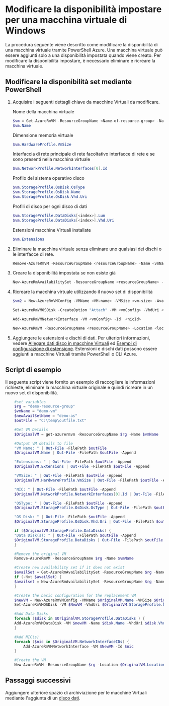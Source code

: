 <properties
    pageTitle="Modificare un set di disponibilità macchine virtuali | Microsoft Azure"
    description="Informazioni su come modificare la disponibilità impostare per macchine virtuali tramite PowerShell Azure e il modello di distribuzione di Manager delle risorse."
    keywords=""
    services="virtual-machines-windows"
    documentationCenter=""
    authors="Drewm3"
    manager="timlt"
    editor=""
    tags="azure-resource-manager"/>
<tags
    ms.service="virtual-machines-windows"
    ms.workload="infrastructure-services"
    ms.tgt_pltfrm="vm-windows"
    ms.devlang="na"
    ms.topic="article"
    ms.date="09/15/2016"
    ms.author="drewm"/>



# <a name="change-the-availability-set-for-a-windows-vm"></a>Modificare la disponibilità impostare per una macchina virtuale di Windows

La procedura seguente viene descritto come modificare la disponibilità di una macchina virtuale tramite PowerShell Azure. Una macchina virtuale può essere aggiunti solo a una disponibilità impostata quando viene creato. Per modificare la disponibilità impostare, è necessario eliminare e ricreare la macchina virtuale. 

## <a name="change-the-availability-set-using-powershell"></a>Modificare la disponibilità set mediante PowerShell

1. Acquisire i seguenti dettagli chiave da macchine Virtuali da modificare.

    Nome della macchina virtuale
    
    ```powershell
    $vm = Get-AzureRmVM -ResourceGroupName <Name-of-resource-group> -Name <name-of-VM>
    $vm.Name
    ```
 
    Dimensione memoria virtuale
    
    ```powershell
    $vm.HardwareProfile.VmSize
    ```

    Interfaccia di rete principale di rete facoltativo interfacce di rete e se sono presenti nella macchina virtuale
    
    ```powershell
    $vm.NetworkProfile.NetworkInterfaces[0].Id
    ```

    Profilo del sistema operativo disco

    ```powershell
    $vm.StorageProfile.OsDisk.OsType
    $vm.StorageProfile.OsDisk.Name
    $vm.StorageProfile.OsDisk.Vhd.Uri
    ```

    Profili di disco per ogni disco di dati 
    
    ```powershell
    $vm.StorageProfile.DataDisks[<index>].Lun
    $vm.StorageProfile.DataDisks[<index>].Vhd.Uri
    ```

    Estensioni macchine Virtuali installate 
    
    ```powershell
    $vm.Extensions
    ```

2. Eliminare la macchina virtuale senza eliminare uno qualsiasi dei dischi o le interfacce di rete.

    ```powershell
    Remove-AzureRmVM -ResourceGroupName <resourceGroupName> -Name <vmName> 
    ```

3. Creare la disponibilità impostata se non esiste già

    ```powershell
    New-AzureRmAvailabilitySet -ResourceGroupName <resourceGroupName> -Name <availabilitySetName> -Location "<location>" 
    ```

4. Ricreare la macchina virtuale utilizzando il nuovo set di disponibilità

    ```powershell
    $vm2 = New-AzureRmVMConfig -VMName <VM-name> -VMSize <vm-size> -AvailabilitySetId <availability-set-id>

    Set-AzureRmVMOSDisk -CreateOption "Attach" -VM <vmConfig> -VhdUri <osDiskURI> -Name <osDiskName> [-Windows | -Linux]

    Add-AzureRmVMNetworkInterface -VM <vmConfig> -Id  <nicId> 

    New-AzureRmVM -ResourceGroupName <resourceGroupName> -Location <location> -VM <vmConfig>
    ``` 

5. Aggiungere le estensioni e dischi di dati. Per ulteriori informazioni, vedere [Allegare dati disco in macchine Virtuali](virtual-machines-windows-attach-disk-portal.md) ed [Esempi di configurazione di estensione](virtual-machines-windows-extensions-configuration-samples.md). Estensioni e dischi dati possono essere aggiunti a macchine Virtuali tramite PowerShell o CLI Azure.

## <a name="example-script"></a>Script di esempio

Il seguente script viene fornito un esempio di raccogliere le informazioni richieste, eliminare la macchina virtuale originale e quindi ricreare in un nuovo set di disponibilità.

```powershell
    #set variables
    $rg = "demo-resource-group"
    $vmName = "demo-vm"
    $newAvailSetName = "demo-as"
    $outFile = "C:\temp\outfile.txt"

    #Get VM Details
    $OriginalVM = get-azurermvm -ResourceGroupName $rg -Name $vmName

    #Output VM details to file
    "VM Name: " | Out-File -FilePath $outFile 
    $OriginalVM.Name | Out-File -FilePath $outFile -Append

    "Extensions: " | Out-File -FilePath $outFile -Append
    $OriginalVM.Extensions | Out-File -FilePath $outFile -Append

    "VMSize: " | Out-File -FilePath $outFile -Append
    $OriginalVM.HardwareProfile.VmSize | Out-File -FilePath $outFile -Append

    "NIC: " | Out-File -FilePath $outFile -Append
    $OriginalVM.NetworkProfile.NetworkInterfaces[0].Id | Out-File -FilePath $outFile -Append

    "OSType: " | Out-File -FilePath $outFile -Append
    $OriginalVM.StorageProfile.OsDisk.OsType | Out-File -FilePath $outFile -Append

    "OS Disk: " | Out-File -FilePath $outFile -Append
    $OriginalVM.StorageProfile.OsDisk.Vhd.Uri | Out-File -FilePath $outFile -Append

    if ($OriginalVM.StorageProfile.DataDisks) {
    "Data Disk(s): " | Out-File -FilePath $outFile -Append
    $OriginalVM.StorageProfile.DataDisks | Out-File -FilePath $outFile -Append
    }

    #Remove the original VM
    Remove-AzureRmVM -ResourceGroupName $rg -Name $vmName

    #Create new availability set if it does not exist
    $availSet = Get-AzureRmAvailabilitySet -ResourceGroupName $rg -Name $newAvailSetName -ErrorAction Ignore
    if (-Not $availSet) {
    $availset = New-AzureRmAvailabilitySet -ResourceGroupName $rg -Name $newAvailSetName -Location $OriginalVM.Location
    }

    #Create the basic configuration for the replacement VM
    $newVM = New-AzureRmVMConfig -VMName $OriginalVM.Name -VMSize $OriginalVM.HardwareProfile.VmSize -AvailabilitySetId $availSet.Id
    Set-AzureRmVMOSDisk -VM $NewVM -VhdUri $OriginalVM.StorageProfile.OsDisk.Vhd.Uri  -Name $OriginalVM.Name -CreateOption Attach -Windows

    #Add Data Disks
    foreach ($disk in $OriginalVM.StorageProfile.DataDisks ) { 
    Add-AzureRmVMDataDisk -VM $newVM -Name $disk.Name -VhdUri $disk.Vhd.Uri -Caching $disk.Caching -Lun $disk.Lun -CreateOption Attach -DiskSizeInGB $disk.DiskSizeGB
    }

    #Add NIC(s)
    foreach ($nic in $OriginalVM.NetworkInterfaceIDs) {
        Add-AzureRmVMNetworkInterface -VM $NewVM -Id $nic
    }

    #Create the VM
    New-AzureRmVM -ResourceGroupName $rg -Location $OriginalVM.Location -VM $NewVM -DisableBginfoExtension
```

## <a name="next-steps"></a>Passaggi successivi

Aggiungere ulteriore spazio di archiviazione per le macchine Virtuali mediante l'aggiunta di un [disco dati](virtual-machines-windows-attach-disk-portal.md).

